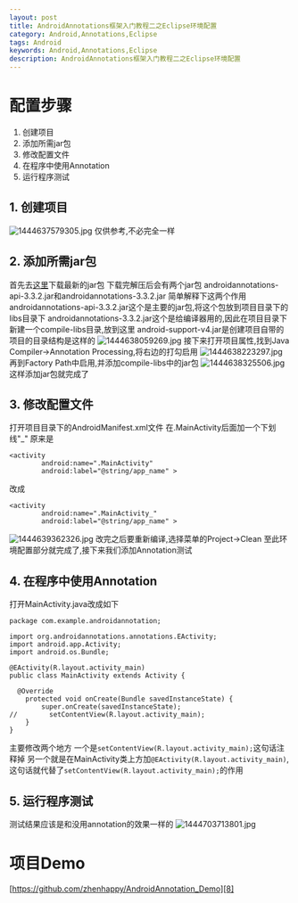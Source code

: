 ```yaml
---
layout: post
title: AndroidAnnotations框架入门教程二之Eclipse环境配置
category: Android,Annotations,Eclipse
tags: Android
keywords: Android,Annotations,Eclipse
description: AndroidAnnotations框架入门教程二之Eclipse环境配置
---
```


# 配置步骤

 1. 创建项目
 2. 添加所需jar包
 3. 修改配置文件
 4. 在程序中使用Annotation
 5. 运行程序测试

## 1. 创建项目
![][1]
仅供参考,不必完全一样

## 2. 添加所需jar包
首先去[这里][2]下载最新的jar包
下载完解压后会有两个jar包
androidannotations-api-3.3.2.jar和androidannotations-3.3.2.jar
简单解释下这两个作用
androidannotations-api-3.3.2.jar这个是主要的jar包,将这个包放到项目目录下的libs目录下
androidannotations-3.3.2.jar这个是给编译器用的,因此在项目目录下新建一个compile-libs目录,放到这里
android-support-v4.jar是创建项目自带的
项目的目录结构是这样的
![][3]
接下来打开项目属性,找到Java Compiler->Annotation Processing,将右边的打勾启用
![][4]
再到Factory Path中启用,并添加compile-libs中的jar包
![][5]
这样添加jar包就完成了

## 3. 修改配置文件

打开项目目录下的AndroidManifest.xml文件
在.MainActivity后面加一个下划线"_"
原来是

    <activity
            android:name=".MainActivity"
            android:label="@string/app_name" >

改成

    <activity
            android:name=".MainActivity_"
            android:label="@string/app_name" >

![][6]
改完之后要重新编译,选择菜单的Project->Clean
至此环境配置部分就完成了,接下来我们添加Annotation测试

## 4. 在程序中使用Annotation

打开MainActivity.java改成如下

    package com.example.androidannotation;

    import org.androidannotations.annotations.EActivity;
    import android.app.Activity;
    import android.os.Bundle;

    @EActivity(R.layout.activity_main)
    public class MainActivity extends Activity {

      @Override
        protected void onCreate(Bundle savedInstanceState) {
            super.onCreate(savedInstanceState);
    //        setContentView(R.layout.activity_main);
        }
    }

主要修改两个地方
一个是`setContentView(R.layout.activity_main);`这句话注释掉
另一个就是在MainActivity类上方加`@EActivity(R.layout.activity_main)`,这句话就代替了`setContentView(R.layout.activity_main);`的作用

## 5. 运行程序测试
测试结果应该是和没用annotation的效果一样的
![][7]


# 项目Demo
[https://github.com/zhenhappy/AndroidAnnotation_Demo][8]

  [1]: /assets/images/Android-Annotatios-2-Eclipse/1444637579305.jpg "1444637579305.jpg"
  [2]: https://github.com/excilys/androidannotations/wiki/Download
  [3]: /assets/images/Android-Annotatios-2-Eclipse/1444638059269.jpg "1444638059269.jpg"
  [4]: /assets/images/Android-Annotatios-2-Eclipse/1444638223297.jpg "1444638223297.jpg"
  [5]: /assets/images/Android-Annotatios-2-Eclipse/1444638325506.jpg "1444638325506.jpg"
  [6]: /assets/images/Android-Annotatios-2-Eclipse/1444639362326.jpg "1444639362326.jpg"
  [7]: /assets/images/Android-Annotatios-2-Eclipse/1444703713801.jpg "1444703713801.jpg"
  [8]: https://github.com/zhenhappy/AndroidAnnotation_Demo
